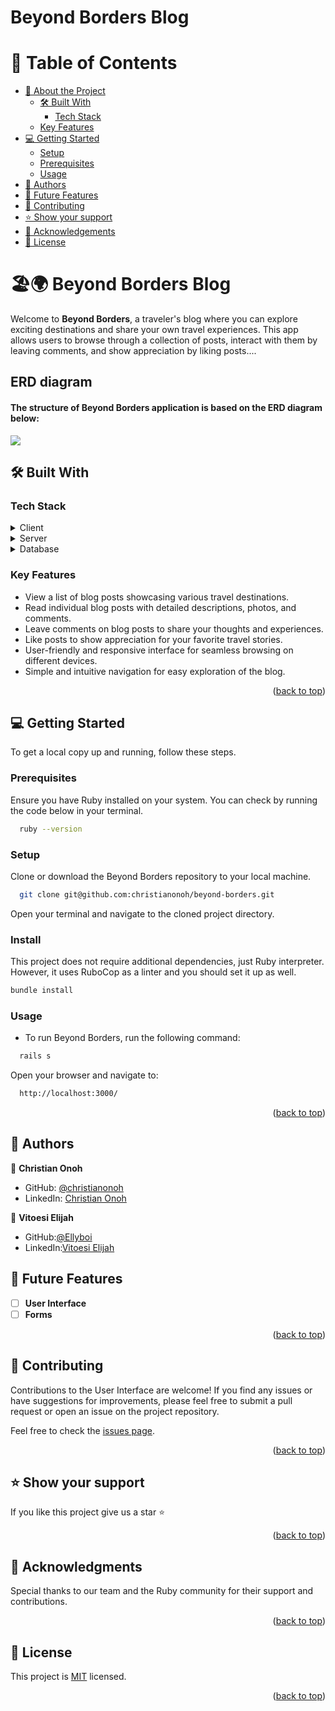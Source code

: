 <a name="readme-top"></a>

# Beyond Borders Blog

<!-- TABLE OF CONTENTS -->

# 📗 Table of Contents

- [📖 About the Project](#about-project)
  - [🛠 Built With](#built-with)
    - [Tech Stack](#tech-stack)
  - [Key Features](#key-features)
  <!-- [🚀 Presentation](#presentation) -->
- [💻 Getting Started](#getting-started)
  - [Setup](#setup)
  - [Prerequisites](#prerequisites)
  - [Usage](#usage)
- [👥 Authors](#authors)
- [🔭 Future Features](#future-features)
- [🤝 Contributing](#contributing)
- [⭐️ Show your support](#support)
- [🙏 Acknowledgements](#acknowledgements)
- [📝 License](#license)

<!-- PROJECT DESCRIPTION -->

# 🏖️🌍 Beyond Borders Blog <a name="about-project"></a>

Welcome to **Beyond Borders**, a traveler's blog where you can explore exciting destinations and share your own travel experiences. This app allows users to browse through a collection of posts, interact with them by leaving comments, and show appreciation by liking posts....


## ERD diagram
#### The structure of Beyond Borders application is based on the ERD diagram below:
<img src="https://github.com/microverseinc/curriculum-rails/blob/main/blog-app/images/blog_app_erd.png">


## 🛠 Built With <a name="built-with"></a>

### Tech Stack <a name="tech-stack"></a>

<details>
  <summary>Client</summary>
  <ul>
    <li>HTML/CSS</li>
  </ul>
</details>

<details>
  <summary>Server</summary>
  <ul>
    <li><a href="https://rubyonrails.org">Ruby on Rails</a></li>
  </ul>
</details>

<details>
<summary>Database</summary>
  <ul>
    <li><a href="https://www.postgresql.org/">PostgreSQL</a></li>
  </ul>
</details>

<!-- Features -->

### Key Features <a name="key-features"></a>

- View a list of blog posts showcasing various travel destinations.
- Read individual blog posts with detailed descriptions, photos, and comments.
- Leave comments on blog posts to share your thoughts and experiences.
- Like posts to show appreciation for your favorite travel stories.
- User-friendly and responsive interface for seamless browsing on different devices.
- Simple and intuitive navigation for easy exploration of the blog.

<p align="right">(<a href="#readme-top">back to top</a>)</p>

 <!-- LIVE DEMO

## 🚀 Live Demo <a name="presentation"></a>

- Not available yet.

<p align="right">(<a href="#readme-top">back to top</a>)</p> -->

<!-- GETTING STARTED -->

## 💻 Getting Started <a name="getting-started"></a>

To get a local copy up and running, follow these steps.

### Prerequisites

Ensure you have Ruby installed on your system. You can check by running the code below in your terminal.
```sh
  ruby --version
```
### Setup

Clone or download the Beyond Borders repository to your local machine.
```sh
  git clone git@github.com:christianonoh/beyond-borders.git
```
Open your terminal and navigate to the cloned project directory.

### Install

This project does not require additional dependencies, just Ruby interpreter. However, it uses RuboCop as a linter and you should set it up as well.

```sh
bundle install
```

### Usage
 - To run Beyond Borders, run the following command:

```sh
  rails s
```
Open your browser and navigate to:
```sh
  http://localhost:3000/
```

<p align="right">(<a href="#readme-top">back to top</a>)</p>

## 👥 Authors <a name="authors"></a>

👤 **Christian Onoh**

- GitHub: [@christianonoh](https://github.com/christianonoh)
- LinkedIn: [Christian Onoh](https://www.linkedin.com/in/christianonoh)

👤 **Vitoesi Elijah**

- GitHub:[@Ellyboi](https://github.com/Ellyboi)
- LinkedIn:[Vitoesi Elijah](https://www.linkedin.com/in/elijah-vitoesi/)

<!-- FUTURE FEATURES -->

## 🔭 Future Features <a name="future-features"></a>

- [ ] **User Interface**
- [ ] **Forms**

<p align="right">(<a href="#readme-top">back to top</a>)</p>

<!-- CONTRIBUTING -->

## 🤝 Contributing <a name="contributing"></a>

Contributions to the User Interface are welcome! If you find any issues or have suggestions for improvements, please feel free to submit a pull request or open an issue on the project repository.

Feel free to check the <a href="https://github.com/christianonoh/beyond-borders/issues">issues page</a>.

<p align="right">(<a href="#readme-top">back to top</a>)</p>

<!-- SUPPORT -->

## ⭐️ Show your support <a name="support"></a>

If you like this project give us a star ⭐️

<p align="right">(<a href="#readme-top">back to top</a>)</p>

<!-- ACKNOWLEDGEMENTS -->

## 🙏 Acknowledgments <a name="acknowledgements"></a>

Special thanks to our team and the Ruby community for their support and contributions.

<p align="right">(<a href="#readme-top">back to top</a>)</p>


<!-- LICENSE -->

## 📝 License <a name="license"></a>

This project is [MIT](./LICENSE) licensed.


<p align="right">(<a href="#readme-top">back to top</a>)</p>
